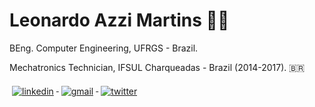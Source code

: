 
<h1 align="left">Leonardo Azzi Martins 🐧🦿</h1>

<p align="left">BEng. Computer Engineering, UFRGS - Brazil.</p> 

<p align="left">Mechatronics Technician, IFSUL Charqueadas - Brazil (2014-2017). 🇧🇷</p> 


<div align="left">
  <a href=https://www.linkedin.com/in/leonardoazzi//>
    <img src="https://img.shields.io/badge/LinkedIn-0077B5?style=for-the-badge&logo=linkedin&logoColor=white" alt="linkedin" style="vertical-align:top; margin:6px 4px">
  </a>

  <a href="mailto:leoazzim@gmail.com">
    <img src="https://img.shields.io/badge/Gmail-D14836?style=for-the-badge&logo=gmail&logoColor=white" alt="gmail" style="vertical-align:top; margin:6px 4px">
  </a>

  <a href="https://www.twitter.com/leonardoazzi/">
    <img src="https://img.shields.io/badge/Twitter-1DA1F2?style=for-the-badge&logo=twitter&logoColor=white" alt="twitter" style="vertical-align:top; margin:6px 4px">
  </a>
</div>
